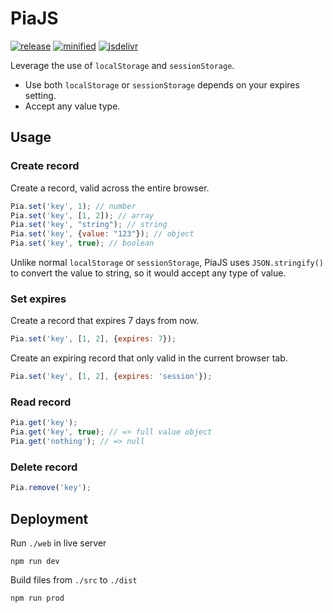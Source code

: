 # PiaJS

[![release](https://badgen.net/github/release/viivue/pia/)](https://github.com/viivue/pia/releases/latest)
[![minified](https://badgen.net/badge/minified/2KB/cyan)](https://www.jsdelivr.com/package/gh/viivue/pia)
[![jsdelivr](https://data.jsdelivr.com/v1/package/gh/viivue/pia/badge?style=rounded)](https://www.jsdelivr.com/package/gh/viivue/pia)

Leverage the use of `localStorage` and `sessionStorage`.

- Use both `localStorage` or `sessionStorage` depends on your expires setting.
- Accept any value type.

## Usage

### Create record

Create a record, valid across the entire browser.

```js
Pia.set('key', 1); // number
Pia.set('key', [1, 2]); // array
Pia.set('key', "string"); // string
Pia.set('key', {value: "123"}); // object
Pia.set('key', true); // boolean
```

Unlike normal `localStorage` or `sessionStorage`, PiaJS uses `JSON.stringify()` to convert the value to string, so it
would accept
any type of value.

### Set expires

Create a record that expires 7 days from now.

```js
Pia.set('key', [1, 2], {expires: 7});
```

Create an expiring record that only valid in the current browser tab.

```js
Pia.set('key', [1, 2], {expires: 'session'});
```

### Read record

```js
Pia.get('key');
Pia.get('key', true); // => full value object
Pia.get('nothing'); // => null
```

### Delete record

```js
Pia.remove('key');
```

## Deployment

Run `./web` in live server

```shell
npm run dev
```

Build files from `./src` to `./dist`

```shell
npm run prod
```

<!---
Build sources from `./web` to `./build`

```shell
npm run build
```

Build files from `./src` to `./dist` then publish to `npm`

```shell
npm run publish
```
--->
